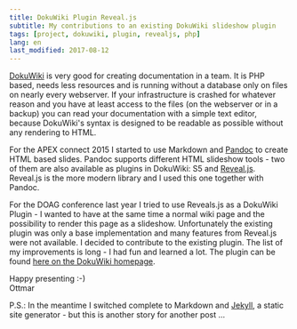 ```yaml
---
title: DokuWiki Plugin Reveal.js
subtitle: My contributions to an existing DokuWiki slideshow plugin
tags: [project, dokuwiki, plugin, revealjs, php]
lang: en
last_modified: 2017-08-12
---
```

[DokuWiki][1] is very good for creating documentation in a team. It is PHP based, needs less resources and is running without a database only on files on nearly every webserver. If your infrastructure is crashed for whatever reason and you have at least access to the files (on the webserver or in a backup) you can read your documentation with a simple text editor, because DokuWiki's syntax is designed to be readable as possible without any rendering to HTML.

For the APEX connect 2015 I started to use Markdown and [Pandoc][2] to create HTML based slides. Pandoc supports different HTML slideshow tools - two of them are also available as plugins in DokuWiki: S5 and [Reveal.js][3]. Reveal.js is the more modern library and I used this one together with Pandoc.

For the DOAG conference last year I tried to use Reveals.js as a DokuWiki Plugin - I wanted to have at the same time a normal wiki page and the possibility to render this page as a slideshow. Unfortunately the existing plugin was only a base implementation and many features from Reveal.js were not available. I decided to contribute to the existing plugin. The list of my improvements is long - I had fun and learned a lot. The plugin can be found [here on the DokuWiki homepage][4].

Happy presenting :-)  
Ottmar

P.S.: In the meantime I switched complete to Markdown and [Jekyll][5], a static site generator - but this is another story for another post ...

[1]: https://www.dokuwiki.org
[2]: http://pandoc.org
[3]: http://lab.hakim.se/reveal-js
[4]: https://www.dokuwiki.org/plugin:revealjs
[5]: https://jekyllrb.com
